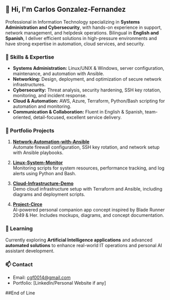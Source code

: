 ## 👋 Hi, I'm Carlos Gonzalez-Fernandez

Professional in Information Technology specializing in **Systems Administration and Cybersecurity**, with hands-on experience in support, network management, and helpdesk operations. Bilingual in **English and Spanish**, I deliver efficient solutions in high-pressure environments and have strong expertise in automation, cloud services, and security.

### 🔧 Skills & Expertise
- **Systems Administration:** Linux/UNIX & Windows, server configuration, maintenance, and automation with Ansible.
- **Networking:** Design, deployment, and optimization of secure network infrastructures.
- **Cybersecurity:** Threat analysis, security hardening, SSH key rotation, monitoring, and incident response.
- **Cloud & Automation:** AWS, Azure, Terraform, Python/Bash scripting for automation and monitoring.
- **Communication & Collaboration:** Fluent in English & Spanish, team-oriented, detail-focused, excellent service delivery.

### 📂 Portfolio Projects
1. **[Network-Automation-with-Ansible](https://github.com/cmgonzalez-fernandez/Network-Automation-with-Ansible)**  
   Automate firewall configuration, SSH key rotation, and network setup with Ansible playbooks.

2. **[Linux-System-Monitor](https://github.com/cmgonzalez-fernandez/Linux-System-Monitor)**  
   Monitoring scripts for system resources, performance tracking, and log alerts using Python and Bash.

3. **[Cloud-Infrastructure-Demo](https://github.com/cmgonzalez-fernandez/Cloud-Infrastructure-Demo)**  
   Demo cloud infrastructure setup with Terraform and Ansible, including diagrams and deployment scripts.

4. **[Project-Circe](https://github.com/cmgonzalez-fernandez/Project-Circe)**  
   AI-powered personal companion app concept inspired by Blade Runner 2049 & Her. Includes mockups, diagrams, and concept documentation.

### 🌱 Learning
Currently exploring **Artificial Intelligence applications** and advanced **automated solutions** to enhance real-world IT operations and personal AI assistant development.

### 📫 Contact
- Email: cgf0014@gmail.com  
- Portfolio: [LinkedIn/Personal Website if any]

##End of Line
